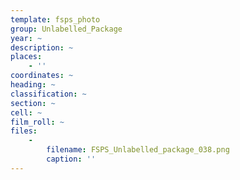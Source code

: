 ```yaml
---
template: fsps_photo
group: Unlabelled_Package
year: ~
description: ~
places:
    - ''
coordinates: ~
heading: ~
classification: ~
section: ~
cell: ~
film_roll: ~
files:
    -
        filename: FSPS_Unlabelled_package_038.png
        caption: ''
---
```

